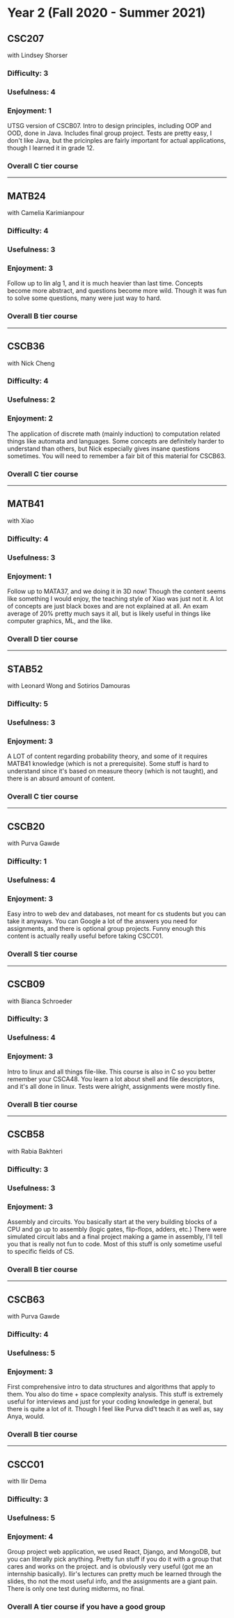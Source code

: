 # Year 2 (Fall 2020 - Summer 2021)

## CSC207
with Lindsey Shorser

### Difficulty: 3
### Usefulness: 4
### Enjoyment: 1

UTSG version of CSCB07. Intro to design principles, including OOP and OOD, done in Java. Includes final group project. Tests are pretty easy, I don't like Java, but the pricinples are fairly important for actual applications, though I learned it in grade 12.

### Overall C tier course

---

## MATB24
with Camelia Karimianpour

### Difficulty: 4
### Usefulness: 3
### Enjoyment: 3

Follow up to lin alg 1, and it is much heavier than last time. Concepts become more abstract, and questions become more wild. Though it was fun to solve some questions, many were just way to hard.

### Overall B tier course

---

## CSCB36
with Nick Cheng

### Difficulty: 4
### Usefulness: 2
### Enjoyment: 2

The application of discrete math (mainly induction) to computation related things like automata and languages. Some concepts are definitely harder to understand than others, but Nick especially gives insane questions sometimes. You will need to remember a fair bit of this material for CSCB63.

### Overall C tier course

---

## MATB41
with Xiao

### Difficulty: 4
### Usefulness: 3
### Enjoyment: 1

Follow up to MATA37, and we doing it in 3D now! Though the content seems like something I would enjoy, the teaching style of Xiao was just not it. A lot of concepts are just black boxes and are not explained at all. An exam average of 20% pretty much says it all, but is likely useful in things like computer graphics, ML, and the like.

### Overall D tier course

---

## STAB52
with Leonard Wong and Sotirios Damouras

### Difficulty: 5
### Usefulness: 3
### Enjoyment: 3

A LOT of content regarding probability theory, and some of it requires MATB41 knowledge (which is not a prerequisite). Some stuff is hard to understand since it's based on measure theory (which is not taught), and there is an absurd amount of content. 

### Overall C tier course

---

## CSCB20
with Purva Gawde

### Difficulty: 1
### Usefulness: 4
### Enjoyment: 3

Easy intro to web dev and databases, not meant for cs students but you can take it anyways. You can Google a lot of the answers you need for assignments, and there is optional group projects. Funny enough this content is actually really useful before taking CSCC01.

### Overall S tier course

---

## CSCB09
with Bianca Schroeder

### Difficulty: 3
### Usefulness: 4
### Enjoyment: 3

Intro to linux and all things file-like. This course is also in C so you better remember your CSCA48. You learn a lot about shell and file descriptors, and it's all done in linux. Tests were alright, assignments were mostly fine.

### Overall B tier course

---

## CSCB58
with Rabia Bakhteri

### Difficulty: 3
### Usefulness: 3
### Enjoyment: 3

Assembly and circuits. You basically start at the very building blocks of a CPU and go up to assembly (logic gates, flip-flops, adders, etc.) There were simulated circuit labs and a final project making a game in assembly, I'll tell you that is really not fun to code. Most of this stuff is only sometime useful to specific fields of CS.

### Overall B tier course

---

## CSCB63
with Purva Gawde

### Difficulty: 4
### Usefulness: 5
### Enjoyment: 3

First comprehensive intro to data structures and algorithms that apply to them. You also do time + space complexity analysis. This stuff is extremely useful for interviews and just for your coding knowledge in general, but there is quite a lot of it. Though I feel like Purva did't teach it as well as, say Anya, would.

### Overall B tier course

---

## CSCC01
with Ilir Dema

### Difficulty: 3
### Usefulness: 5
### Enjoyment: 4

Group project web application, we used React, Django, and MongoDB, but you can literally pick anything. Pretty fun stuff if you do it with a group that cares and works on the project. and is obviously very useful (got me an internship basically). Ilir's lectures can pretty much be learned through the slides, tho not the most useful info, and the assignments are a giant pain. There is only one test during midterms, no final.

### Overall A tier course if you have a good group